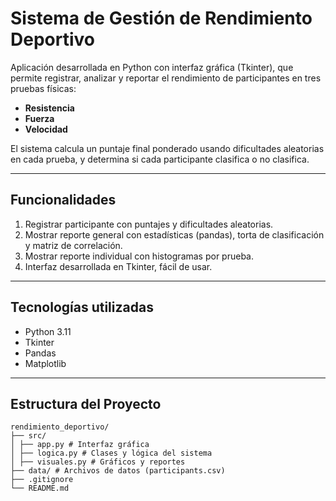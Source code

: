 # Sistema de Gestión de Rendimiento Deportivo

Aplicación desarrollada en Python con interfaz gráfica (Tkinter), que permite registrar, analizar y reportar el rendimiento de participantes en tres pruebas físicas:

- **Resistencia**
- **Fuerza**
- **Velocidad**

El sistema calcula un puntaje final ponderado usando dificultades aleatorias en cada prueba, y determina si cada participante clasifica o no clasifica.

---

## Funcionalidades

1. Registrar participante con puntajes y dificultades aleatorias.
2. Mostrar reporte general con estadísticas (pandas), torta de clasificación y matriz de correlación.
3. Mostrar reporte individual con histogramas por prueba.
4. Interfaz desarrollada en Tkinter, fácil de usar.

---

## Tecnologías utilizadas

- Python 3.11
- Tkinter
- Pandas
- Matplotlib

---

## Estructura del Proyecto

```text
rendimiento_deportivo/
├── src/
│ ├── app.py # Interfaz gráfica
│ ├── logica.py # Clases y lógica del sistema
│ ├── visuales.py # Gráficos y reportes
├── data/ # Archivos de datos (participants.csv)
├── .gitignore
└── README.md


